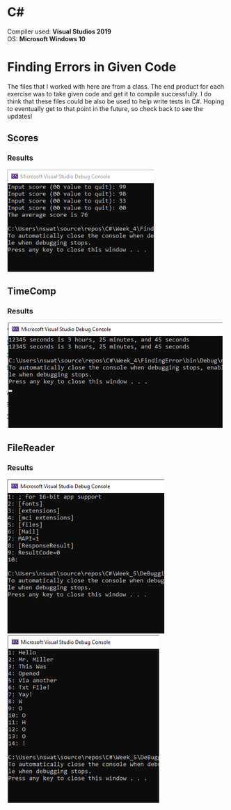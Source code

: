 # C#

Compiler used: **Visual Studios 2019**<br />
OS: **Microsoft Windows 10**

# Finding Errors in Given Code

The files that I worked with here are from a class. The end product for each exercise was to take given code and get it to compile successfully. I do think that these files could be also be used to help write tests in C#. Hoping to eventually get to that point in the future, so check back to see the updates!



## Scores







### Results

![Scores1](https://github.com/aquaman48/C-Sharp/blob/main/Screenshots/Debug_Questions/Scores/Score_Debug.PNG)


## TimeComp



### Results

![TimeComp](https://github.com/aquaman48/C-Sharp/blob/main/Screenshots/Debug_Questions/TimeComp/TimeComp_Debug.PNG)

## FileReader

### Results

![Result1](https://github.com/aquaman48/C-Sharp/blob/main/Screenshots/Debug_Questions/FileReader/FileOpen_Read_Debug.PNG) ![Result2](https://github.com/aquaman48/C-Sharp/blob/main/Screenshots/Debug_Questions/FileReader/ExtraResult.PNG)
